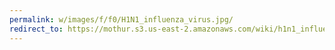 ```yaml
---
permalink: w/images/f/f0/H1N1_influenza_virus.jpg/
redirect_to: https://mothur.s3.us-east-2.amazonaws.com/wiki/h1n1_influenza_virus.jpg
---
```


